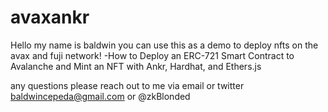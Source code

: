 # avaxankr
Hello my name is baldwin you can use this as a demo to deploy nfts on the avax and fuji network! 
-How to Deploy an ERC-721 Smart Contract to Avalanche and Mint an NFT with Ankr, Hardhat, and Ethers.js 

any questions please reach out to me via email or twitter 
baldwincepeda@gmail.com or @zkBlonded
